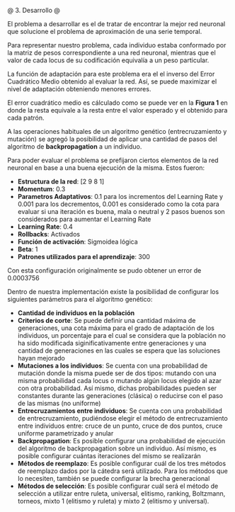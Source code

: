 @ 3. Desarrollo @

El problema a desarrollar es el de tratar de encontrar la mejor red neuronal
que solucione el problema de aproximación de una serie temporal.

Para representar nuestro problema, cada individuo estaba conformado por la matriz de pesos
correspondiente a una red neuronal, mientras que el valor de cada locus de su codificación
equivalía a un peso particular.

La función de adaptación para este problema era el el inverso del Error Cuadrático Medio obtenido al evaluar la red. Así, se puede maximizar el nivel de adaptación obteniendo menores errores.

El error cuadrático medio es cálculado como se puede ver en la **Figura 1** en donde la resta equivale
a la resta entre el valor esperado y el obtenido para cada patrón.

A las operaciones habituales de un algoritmo genético (entrecruzamiento y mutación) se
agregó la posibilidad de aplicar una cantidad de pasos del algoritmo de **backpropagation** a un individuo.

Para poder evaluar el problema se prefijaron ciertos elementos de la red neuronal
en base a una buena ejecución de la misma. Estos fueron:

* __Estructura de la red__: [2 9 8 1]
* __Momentum__: 0.3
* __Parametros Adaptativos__: 0.1 para los incrementos del Learning Rate y 0.001 para los decrementos,
0.001 es considerado como la cota para evaluar si una iteración es buena, mala o neutral y
2 pasos buenos son considerados para aumentar el Learning Rate
* __Learning Rate__: 0.4
* __Rollbacks__: Activados
* __Función de activación__: Sigmoidea lógica
* __Beta__: 1
* __Patrones utilizados para el aprendizaje__: 300

Con esta configuración originalmente se pudo obtener un error de 0.0003756

Dentro de nuestra implementación existe la posibilidad de configurar los siguientes parámetros
para el algoritmo genético:

* __Cantidad de individuos en la población__
* __Criterios de corte__: Se puede definir una cantidad máxima de generaciones,
una cota máxima para el grado de adaptación de los individuos,
un porcentaje para el cual se considera que la población no ha sido modificada
siginificativamente entre generaciones y una cantidad de generaciones en las cuales
se espera que las soluciones hayan mejorado
* __Mutaciones a los individuos__: Se cuenta con una probabilidad de mutación
donde la misma puede ser de dos tipos: mutando con una misma probabilidad cada locus o
mutando algún locus elegido al azar con otra probabilidad. Así mismo, dichas probabilidades
pueden ser constantes durante las generaciones (clásica) o reducirse con el paso
de las mismas (no uniforme)
* __Entrecruzamientos entre individuos__: Se cuenta con una probabilidad de entrecruzamiento,
pudiéndose elegir el método de entrecruzamiento entre individuos entre:
cruce de un punto, cruce de dos puntos, cruce uniforme parametrizado y anular
* __Backpropagation__: Es posible configurar una probabilidad de ejecución
del algoritmo de backpropagation sobre un individuo. Así mismo, es posible configurar
cuántas iteraciones del mismo se realizarán
* __Métodos de reemplazo__: Es posible configurar cuál de los tres métodos de reemplazo
dados por la cátedra será utilizado. Para los métodos que lo necesiten,
también se puede configurar la brecha generacional
* __Métodos de selección__: Es posible configurar cuál será el método de selección a utilizar
entre ruleta, universal, elitismo, ranking, Boltzmann, torneos, mixto 1 (elitismo y ruleta)
y mixto 2 (elitismo y universal).


